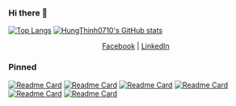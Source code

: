 ### Hi there 👋

<!--
**HungThinh0710/HungThinh0710** is a ✨ _special_ ✨ repository because its `README.md` (this file) appears on your GitHub profile.

Here are some ideas to get you started:

- 🔭 I’m currently working on ...
- 🌱 I’m currently learning ...
- 👯 I’m looking to collaborate on ...
- 🤔 I’m looking for help with ...
- 💬 Ask me about ...
- 📫 How to reach me: ...
- 😄 Pronouns: ...
- ⚡ Fun fact: ...
-->
<p align="center">

[![Top Langs](https://github-readme-stats.vercel.app/api/top-langs/?username=hungthinh0710&layout=compact&hide=html,css,blade&langs_count=8)](https://github.com/HungThinh0710/)
[![HungThinh0710's GitHub stats](https://github-readme-stats.vercel.app/api?username=hungthinh0710&theme=dracula&show_icons=true)](https://github.com/HungThinh0710/)
</p>

<p align="center">
<a href="https://fb.com/hungthinh0710" target="blank">Facebook</a>  | 
<a href="https://linkedin.com/in/nguyenhungthinh" target="blank">LinkedIn</a>
</p>

### Pinned

[![Readme Card](https://github-readme-stats.vercel.app/api/pin/?username=hungthinh0710&repo=recruitment-management&theme=dracula)](https://github.com/HungThinh0710/recruitment-management)
[![Readme Card](https://github-readme-stats.vercel.app/api/pin/?username=hungthinh0710&repo=Laravel5-SpaManagement&theme=dracula)](https://github.com/HungThinh0710/Laravel5-SpaManagement)
[![Readme Card](https://github-readme-stats.vercel.app/api/pin/?username=hungthinh0710&repo=LearnVocabularyAPI&theme=dracula)](https://github.com/HungThinh0710/LearnVocabularyAPI)
[![Readme Card](https://github-readme-stats.vercel.app/api/pin/?username=hungthinh0710&repo=KaiNixTool&theme=dracula)](https://github.com/HungThinh0710/KaiNixTool)
[![Readme Card](https://github-readme-stats.vercel.app/api/pin/?username=hungthinh0710&repo=QRCodeForTravel&theme=dracula)](https://github.com/HungThinh0710/QRCodeForTravel)
[![Readme Card](https://github-readme-stats.vercel.app/api/pin/?username=hungthinh0710&repo=vnjobs-mobile&theme=dracula)](https://github.com/HungThinh0710/vnjobs-mobile)

